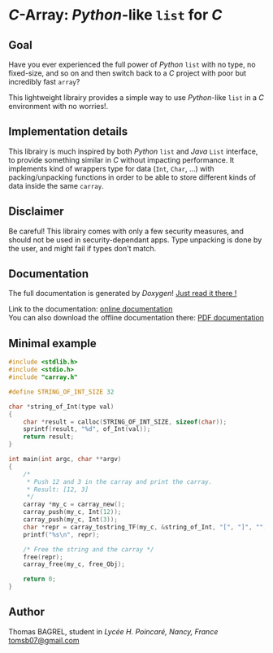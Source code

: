 # *C*-Array: *Python*-like `list` for *C*

## Goal

Have you ever experienced the full power of *Python* `list` with no type, no fixed-size, and so on and then switch back to a *C* project with poor but incredibly fast `array`?

This lightweight librairy provides a simple way to use *Python*-like `list` in a *C* environment with no worries!.

## Implementation details

This librairy is much inspired by both *Python* `list` and *Java* `List` interface, to provide something similar in *C* without impacting performance. It implements kind of wrappers type for data (`Int`, `Char`, ...) with packing/unpacking functions in order to be able to store different kinds of data inside the same `carray`.

## Disclaimer

Be careful! This librairy comes with only a few security measures, and should not be used in security-dependant apps. Type unpacking is done by the user, and might fail if types don't match.

## Documentation

The full documentation is generated by *Doxygen*! [Just read it there !](http://tbagrel1.github.io/carray/html/index.html)

Link to the documentation: [online documentation](http://tbagrel1.github.io/carray/html/index.html)  
You can also download the offline documentation there: [PDF documentation](https://raw.githubusercontent.com/tbagrel1/carray/master/latex/refman.pdf)

## Minimal example

```C
#include <stdlib.h>
#include <stdio.h>
#include "carray.h"

#define STRING_OF_INT_SIZE 32

char *string_of_Int(type val)
{
    char *result = calloc(STRING_OF_INT_SIZE, sizeof(char));
    sprintf(result, "%d", of_Int(val));
    return result;
}

int main(int argc, char **argv)
{
    /* 
     * Push 12 and 3 in the carray and print the carray.
     * Result: [12, 3]
     */
    carray *my_c = carray_new();
    carray_push(my_c, Int(12));
    carray_push(my_c, Int(3));
    char *repr = carray_tostring_TF(my_c, &string_of_Int, "[", "]", "", ", ");
    printf("%s\n", repr);

    /* Free the string and the carray */
    free(repr);
    carray_free(my_c, free_Obj);

    return 0;
}
```

## Author

Thomas BAGREL, student in *Lycée H. Poincaré, Nancy, France*  
<tomsb07@gmail.com>
